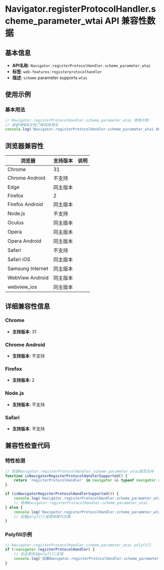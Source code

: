# Navigator.registerProtocolHandler.scheme_parameter_wtai API 兼容性数据

## 基本信息

- **API名称**: `Navigator.registerProtocolHandler.scheme_parameter_wtai`
- **标签**: `web-features:registerprotocolhandler`
- **描述**: `scheme` parameter supports `wtai`

## 使用示例

### 基本用法

```javascript
// Navigator.registerProtocolHandler.scheme_parameter_wtai 使用示例
// 请查阅MDN文档了解具体用法
console.log('Navigator.registerProtocolHandler.scheme_parameter_wtai API');
```

## 浏览器兼容性

| 浏览器 | 支持版本 | 说明 |
|--------|----------|------|
| Chrome | 31 |  |
| Chrome Android | 不支持 |  |
| Edge | 同主版本 |  |
| Firefox | 2 |  |
| Firefox Android | 同主版本 |  |
| Node.js | 不支持 |  |
| Oculus | 同主版本 |  |
| Opera | 同主版本 |  |
| Opera Android | 同主版本 |  |
| Safari | 不支持 |  |
| Safari iOS | 同主版本 |  |
| Samsung Internet | 同主版本 |  |
| WebView Android | 同主版本 |  |
| webview_ios | 同主版本 |  |

## 详细兼容性信息

### Chrome

- **支持版本**: 31

### Chrome Android

- **支持版本**: 不支持

### Firefox

- **支持版本**: 2

### Node.js

- **支持版本**: 不支持

### Safari

- **支持版本**: 不支持

## 兼容性检查代码

### 特性检测

```javascript
// 检查Navigator.registerProtocolHandler.scheme_parameter_wtai是否支持
function isNavigatorRegisterProtocolHandlerSupported() {
    return 'registerProtocolHandler' in navigator && typeof navigator.registerProtocolHandler === 'function';
}

if (isNavigatorRegisterProtocolHandlerSupported()) {
    console.log('Navigator.registerProtocolHandler.scheme_parameter_wtai 支持');
    // 使用Navigator.registerProtocolHandler.scheme_parameter_wtai
} else {
    console.log('Navigator.registerProtocolHandler.scheme_parameter_wtai 不支持，需要polyfill');
    // 加载polyfill或使用替代方案
}
```

### Polyfill示例

```javascript
// Navigator.registerProtocolHandler.scheme_parameter_wtai polyfill
if (!navigator.registerProtocolHandler) {
    // 在这里添加polyfill实现
    console.log('加载Navigator.registerProtocolHandler.scheme_parameter_wtai polyfill');
}
```

